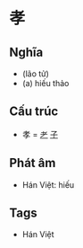# 孝

## Nghĩa

* (lão tử)
* (a) hiếu thảo

## Cấu trúc
* 孝 = [耂](耂.md) [子](子.md)

## Phát âm

* Hán Việt: hiếu

## Tags
* Hán Việt

<script>window.HANZI_FIELD='孝';</script>
